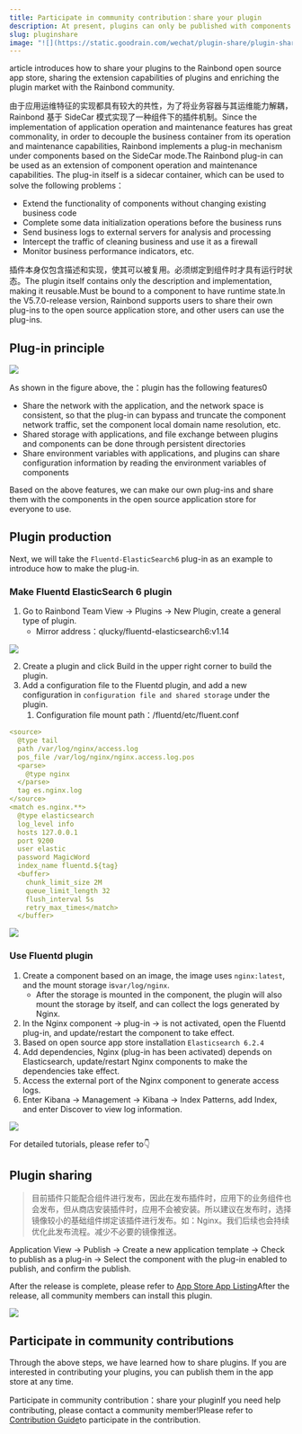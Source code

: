 ```yaml
---
title: Participate in community contribution：share your plugin
description: At present, plugins can only be published with components. Therefore, when the plugin is published, the business components under the application will also be released, but when the plugin is installed from the store, the application will not be installed.Therefore, it is recommended that when publishing, choose a basic component with a smaller image to bind the plug-in for publishing.Such as：Nginx.We will continue to optimize this release process in the future.Reduce unnecessary image pushes.
slug: pluginshare
image: "![](https://static.goodrain.com/wechat/plugin-share/plugin-share.png)"
---
```


article introduces how to share your plugins to the Rainbond open source app store, sharing the extension capabilities of plugins and enriching the plugin market with the Rainbond community.

由于应用运维特征的实现都具有较大的共性，为了将业务容器与其运维能力解耦，Rainbond 基于 SideCar 模式实现了一种组件下的插件机制。Since the implementation of application operation and maintenance features has great commonality, in order to decouple the business container from its operation and maintenance capabilities, Rainbond implements a plug-in mechanism under components based on the SideCar mode.The Rainbond plug-in can be used as an extension of component operation and maintenance capabilities. The plug-in itself is a sidecar container, which can be used to solve the following problems：

- Extend the functionality of components without changing existing business code
- Complete some data initialization operations before the business runs
- Send business logs to external servers for analysis and processing
- Intercept the traffic of cleaning business and use it as a firewall
- Monitor business performance indicators, etc.

插件本身仅包含描述和实现，使其可以被复用。必须绑定到组件时才具有运行时状态。The plugin itself contains only the description and implementation, making it reusable.Must be bound to a component to have runtime state.In the V5.7.0-release version, Rainbond supports users to share their own plug-ins to the open source application store, and other users can use the plug-ins.

## Plug-in principle

![](https://static.goodrain.com/wechat/plugin-share/1.png)

As shown in the figure above, the：plugin has the following features0

- Share the network with the application, and the network space is consistent, so that the plug-in can bypass and truncate the component network traffic, set the component local domain name resolution, etc.
- Shared storage with applications, and file exchange between plugins and components can be done through persistent directories
- Share environment variables with applications, and plugins can share configuration information by reading the environment variables of components

Based on the above features, we can make our own plug-ins and share them with the components in the open source application store for everyone to use.

## Plugin production

Next, we will take the `Fluentd-ElasticSearch6` plug-in as an example to introduce how to make the plug-in.

### Make Fluentd ElasticSearch 6 plugin

1. Go to Rainbond Team View -> Plugins -> New Plugin, create a general type of plugin.
   - Mirror address：qlucky/fluentd-elasticsearch6:v1.14

![](https://static.goodrain.com/wechat/plugin-share/2.png)

2. Create a plugin and click Build in the upper right corner to build the plugin.
3. Add a configuration file to the Fluentd plugin, and add a new configuration in `configuration file and shared storage` under the plugin.
   1. Configuration file mount path：/fluentd/etc/fluent.conf

```yaml
<source>
  @type tail
  path /var/log/nginx/access.log
  pos_file /var/log/nginx/nginx.access.log.pos
  <parse>
    @type nginx
  </parse>
  tag es.nginx.log
</source>
<match es.nginx.**>
  @type elasticsearch   
  log_level info          
  hosts 127.0.0.1
  port 9200
  user elastic
  password MagicWord
  index_name fluentd.${tag}
  <buffer>
    chunk_limit_size 2M
    queue_limit_length 32
    flush_interval 5s
    retry_max_times</match>
  </buffer>

```

![](https://static.goodrain.com/wechat/plugin-share/3.png)

### Use Fluentd plugin

1. Create a component based on an image, the image uses `nginx:latest`, and the mount storage is`var/log/nginx`.
   - After the storage is mounted in the component, the plugin will also mount the storage by itself, and can collect the logs generated by Nginx.
2. In the Nginx component -> plug-in -> is not activated, open the Fluentd plug-in, and update/restart the component to take effect.
3. Based on open source app store installation `Elasticsearch 6.2.4`
4. Add dependencies, Nginx (plug-in has been activated) depends on Elasticsearch, update/restart Nginx components to make the dependencies take effect.
5. Access the external port of the Nginx component to generate access logs.
6. Enter Kibana -> Management -> Kibana -> Index Patterns, add Index, and enter Discover to view log information.

![](https://static.goodrain.com/wechat/plugin-share/4.png)

For detailed tutorials, please refer to:point_down:

## Plugin sharing

> 目前插件只能配合组件进行发布，因此在发布插件时，应用下的业务组件也会发布，但从商店安装插件时，应用不会被安装。所以建议在发布时，选择镜像较小的基础组件绑定该插件进行发布。如：Nginx。我们后续也会持续优化此发布流程。减少不必要的镜像推送。

Application View -> Publish -> Create a new application template -> Check to publish as a plug-in -> Select the component with the plug-in enabled to publish, and confirm the publish.

After the release is complete, please refer to [App Store App Listing](https://www.rainbond.com/docs/use-manual/app-store-manage/share-app "应用商店应用上架")After the release, all community members can install this plugin.

![](https://static.goodrain.com/wechat/plugin-share/5.png)

## Participate in community contributions

Through the above steps, we have learned how to share plugins. If you are interested in contributing your plugins, you can publish them in the app store at any time.

Participate in community contribution：share your pluginIf you need help contributing, please contact a community member!Please refer to [Contribution Guide](https://www.rainbond.com/community/contribution/ "贡献指南")to participate in the contribution.
